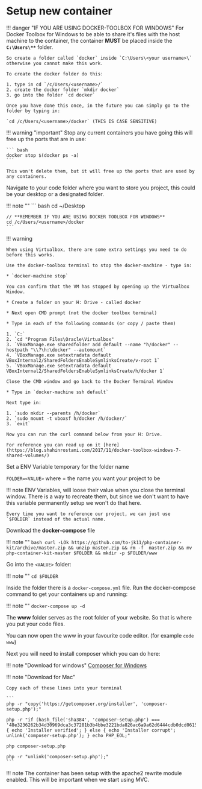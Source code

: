 # Setup new container

!!! danger "IF YOU ARE USING DOCKER-TOOLBOX FOR WINDOWS"
    For Docker Toolbox for Windows to be able to share it's files with the host machine to the container, the container **MUST** be placed inside the **`C:\Users\**`** folder.

    So create a folder called `docker` inside `C:\Users\<your username>\` otherwise you cannot make this work.

    To create the docker folder do this:

    1. type in cd `/c/Users/<username>/`
    2. create the docker folder `mkdir docker`
    3. go into the folder `cd docker`

    Once you have done this once, in the future you can simply go to the folder by typing in:

    `cd /c/Users/<username>/docker` (THIS IS CASE SENSITIVE)

!!! warning "important"
    Stop any current containers you have going this will free up the ports that are in use:

    ``` bash
    docker stop $(docker ps -a)
    ```

    This won't delete them, but it will free up the ports that are used by any containers.

Navigate to your code folder where you want to store you project, this could be your desktop or a designated folder.

!!! note ""
    ``` bash
    cd ~/Desktop

    // **REMEMBER IF YOU ARE USING DOCKER TOOLBOX FOR WINDOWS**
    cd /c/Users/<username>/docker
    ```

!!! warning

    When using Virtualbox, there are some extra settings you need to do before this works.

    Use the docker-toolbox terminal to stop the docker-machine - type in:

    * `docker-machine stop`

    You can confirm that the VM has stopped by opening up the Virtualbox Window.

    * Create a folder on your H: Drive - called docker

    * Next open CMD prompt (not the docker toolbox terminal)

    * Type in each of the following commands (or copy / paste them)

    1. `C:`
    2. `cd "Program Files\Oracle\Virtualbox"
    3. `VBoxManage.exe sharedfolder add default --name "h/docker" --hostpath "\\?\h:\docker" --automount`
    4. `VBoxManage.exe setextradata default VBoxInternal2/SharedFoldersEnableSymlinksCreate/v-root 1`
    5. `VBoxManage.exe setextradata default VBoxInternal2/SharedFoldersEnableSymlinksCreate/h/docker 1`

    Close the CMD window and go back to the Docker Terminal Window

    * Type in `docker-machine ssh default`

    Next type in:

    1. `sudo mkdir --parents /h/docker`
    2. `sudo mount -t vboxsf h/docker /h/docker/`
    3. `exit`

    Now you can run the curl command below from your H: Drive.

    For reference you can read up on it [here](https://blog.shahinrostami.com/2017/11/docker-toolbox-windows-7-shared-volumes/)

Set a ENV Variable temporary for the folder name

`FOLDER=<VALUE>` where <VALUE> = the name you want your project to be

!!! note
    ENV Variables, will loose their value when you close the terminal window. There is a way to recreate them, but since we don't want to have this variable permanently setup we won't do that here.

    Every time you want to reference our project, we can just use `$FOLDER` instead of the actual name.

Download the **docker-compose** file

!!! note ""
    ``` bash
    curl -LOk https://github.com/to-jk11/php-container-kit/archive/master.zip && unzip master.zip && rm -f  master.zip && mv php-container-kit-master $FOLDER && mkdir -p $FOLDER/www
    ```

Go into the `<VALUE>` folder:

!!! note ""
    ```
    cd $FOLDER
    ```

Inside the folder there is a `docker-compose.yml` file.
Run the docker-compose command to get your containers up and running:

!!! note ""
    ```
    docker-compose up -d
    ```

The **www** folder serves as the root folder of your website. So that is where you put your code files.

You can now open the www in your favourite code editor. (for example `code www`)

Next you will need to install composer which you can do here:

!!! note "Download for windows"
    [Composer for Windows](https://getcomposer.org/Composer-Setup.exe)

!!! note "Download for Mac"

    Copy each of these lines into your terminal
   
    ```
    php -r "copy('https://getcomposer.org/installer', 'composer-setup.php');"
    
    php -r "if (hash_file('sha384', 'composer-setup.php') === '48e3236262b34d30969dca3c37281b3b4bbe3221bda826ac6a9a62d6444cdb0dcd0615698a5cbe587c3f0fe57a54d8f5') { echo 'Installer verified'; } else { echo 'Installer corrupt'; unlink('composer-setup.php'); } echo PHP_EOL;"
    
    php composer-setup.php
    
    php -r "unlink('composer-setup.php');"
    ```


!!! note
    The container has been setup with the apache2 rewrite module enabled. This will be important when we start using MVC.